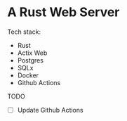 # A Rust Web Server

Tech stack:
- Rust
- Actix Web
- Postgres
- SQLx
- Docker
- Github Actions

TODO

- [ ] Update Github Actions
